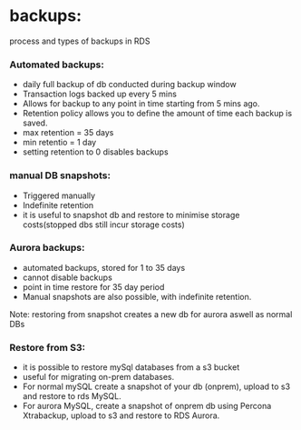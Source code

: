 # backups:
process and types of backups in RDS 

### Automated backups: 
- daily full backup of db conducted during backup window
- Transaction logs backed up every 5 mins 
- Allows for backup to any point in time starting from 5 mins ago. 
- Retention policy allows you to define the amount of time each backup is saved. 
- max retention = 35 days 
- min retentio  = 1 day 
- setting retention to 0 disables backups

### manual DB snapshots: 
- Triggered manually
- Indefinite retention 
- it is useful to snapshot db and restore to minimise storage costs(stopped dbs still incur storage costs)

### Aurora backups:
- automated backups, stored for 1 to 35 days 
- cannot disable backups
- point in time restore for 35 day period
- Manual snapshots are also possible, with indefinite retention. 

Note: restoring from snapshot creates a new db for aurora aswell as normal DBs 

### Restore from S3: 
- it is possible to restore mySql databases from a s3 bucket
- useful for migrating on-prem databases. 
- For normal mySQL create a snapshot of your db (onprem), upload to s3 and restore to rds MySQL. 
- For aurora MySQL, create a snapshot of onprem db using Percona Xtrabackup, upload to s3 and restore to RDS Aurora. 
